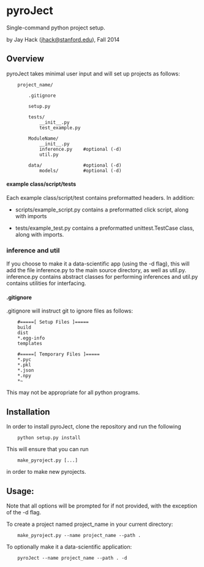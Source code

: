 # pyroJect
Single-command python project setup.

by Jay Hack (jhack@stanford.edu), Fall 2014

## Overview
pyroJect takes minimal user input and will set up projects as follows:
```
	project_name/
		
		.gitignore
		
		setup.py

		tests/
			__init__.py 
			test_example.py 

		ModuleName/
			__init__.py
			inference.py 	#optional (-d)
			util.py

		data/ 				#optional (-d)
			models/ 		#optional (-d)
```
#### example class/script/tests
Each example class/script/test contains preformatted headers. In addition:

- scripts/example_script.py contains a preformatted click script, along with imports

- tests/example_test.py contains a preformatted unittest.TestCase class, along with imports.

### inference and util
If you choose to make it a data-scientific app (using the -d flag), this will add 
the file inference.py to the main source directory, as well as util.py. inference.py
contains abstract classes for performing inferences and util.py contains utilities
for interfacing. 

#### .gitignore
.gitignore will instruct git to ignore files as follows:
```
	#=====[ Setup Files ]=====
	build
	dist
	*.egg-info
	templates

	#=====[ Temporary Files	]=====
	*.pyc
	*.pkl
	*.json
	*.npy
	*~
```
This may not be appropriate for all python programs.



## Installation
In order to install pyroJect, clone the repository and run the following
```
	python setup.py install
```
This will ensure that you can run 
```
	make_pyroject.py [...]
```
in order to make new pyrojects.



## Usage:
Note that all options will be prompted for if not provided, with the 
exception of the -d flag.

To create a project named project_name in your current directory:
```
	make_pyroject.py --name project_name --path .
```
To optionally make it a data-scientific application:
```
	pyroJect --name project_name --path . -d
```


